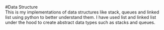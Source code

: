 #Data Structure  
This is my implementations of data structures like stack, queues and linked list using python to better understand them.
I have used list and linked list under the hood to create abstract data types such as stacks and queues.
